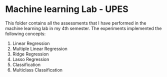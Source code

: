 # **Machine learning Lab - UPES**

This folder contains all the assessments that I have performed in the machine learning lab in my 4th semester. The experiments implemented the following concepts: 
1. Linear Regression
2. Multiple Linear Regression
3. Ridge Regression
4. Lasso Regression
5. Classification
6. Multiclass Classification
